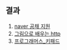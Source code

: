 ## 결과

1. [naver 공채 지원](zio/stupid_week/2020/09/week3/jjeda/image/naver.png)
1. [그림으로 배우는 http](zio/stupid_week/2020/09/week3/jjeda/image/http.jpeg)
1. [프로그래머스_키패드](zio/stupid_week/2020/09/week3/jjeda/keypad.md)